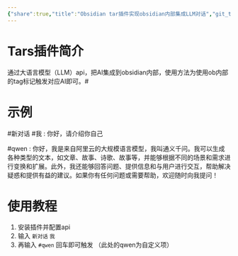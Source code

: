 ```yaml
---
{"share":true,"title":"Obsidian tar插件实现obsidian内部集成LLM对话","git_title":"2024-08-11-obsidian-tars","tags":["geek"],"categories":["Github"],"dg-publish":true,"permalink":"/105//obsidian-tar-obsidian-llm/","dgPassFrontmatter":true,"noteIcon":""}
---
```


# Tars插件简介

通过大语言模型（LLM）api，把AI集成到obsidian内部，使用方法为使用ob内部的tag标记触发对应AI即可。#

# 示例

#新对话 #我 : 你好，请介绍你自己

#qwen : 你好，我是来自阿里云的大规模语言模型，我叫通义千问。我可以生成各种类型的文本，如文章、故事、诗歌、故事等，并能够根据不同的场景和需求进行变换和扩展。此外，我还能够回答问题、提供信息和与用户进行交互，帮助解决疑惑和提供有益的建议。如果你有任何问题或需要帮助，欢迎随时向我提问！

# 使用教程

1. 安装插件并配置api
2. 输入 `新对话` `我`
3. 再输入 `#qwen` 回车即可触发 （此处的qwen为自定义项）